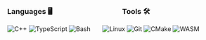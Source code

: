 ### &nbsp; Languages 🖥️ &nbsp; &nbsp; &nbsp; &nbsp; &nbsp; &nbsp; &nbsp; &nbsp; &nbsp; &nbsp; &nbsp; &nbsp; &nbsp; &nbsp; &nbsp; &nbsp; &nbsp; &nbsp; &nbsp; &nbsp; Tools 🛠️
&nbsp; ![C++](https://img.shields.io/badge/C++-000000?style=for-the-badge&logo=cplusplus&logoColor=blue) ![TypeScript](https://img.shields.io/badge/typescript-000000.svg?style=for-the-badge&logo=typescript&logoColor=007acc) ![Bash](https://img.shields.io/badge/bash-000000.svg?style=for-the-badge&logo=gnu-bash&logoColor=green) &nbsp; &nbsp; &nbsp; ![Linux](https://img.shields.io/badge/Linux-000000?style=for-the-badge&logo=linux&logoColor=yellow) ![Git](https://img.shields.io/badge/git-000000.svg?style=for-the-badge&logo=git&logoColor=orange) ![CMake](https://img.shields.io/badge/CMake-000000.svg?style=for-the-badge&logo=cmake&logoColor=blue) ![WASM](https://img.shields.io/badge/Web%20Assembly-000000.svg?style=for-the-badge&logo=webassembly&logoColor=lightpurple)
